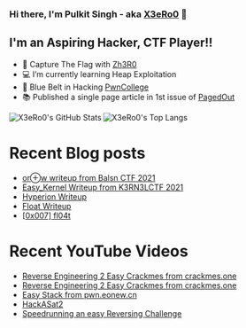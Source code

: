 ### Hi there, I'm Pulkit Singh - aka [X3eRo0](https://x3ero0.tech/) 👋


## I'm an Aspiring Hacker, CTF Player!!

- 🏁 Capture The Flag with [Zh3R0](https://ctftime.org/team/116018)
- 💻 I’m currently learning Heap Exploitation 
- 🥋 Blue Belt in Hacking [PwnCollege](https://pwn.college/belts)
- 📚 Published a single page article in 1st issue of [PagedOut](https://pagedout.institute/)


<div>
  <img align="left" alt="X3eRo0's GitHub Stats" src="https://github-readme-stats.vercel.app/api?username=X3eRo0&show_icons=true&theme=dracula" />
  <img algin="right" alt="X3eRo0's Top Langs" src="https://github-readme-stats.vercel.app/api/top-langs/?username=X3eRo0&theme=dracula" />
</div>

# Recent Blog posts
<!-- BLOG-POST-LIST:START -->
- [or⊕w writeup from Balsn CTF 2021](https://x3ero0.github.io/posts/orxw_balsn_ctf_2021_pwn/)
- [Easy_Kernel Writeup from K3RN3LCTF 2021](https://x3ero0.github.io/posts/easy_kernel_exploitation/)
- [Hyperion Writeup](https://x3ero0.github.io/posts/hyperion/)
- [Float Writeup](https://x3ero0.github.io/posts/float-writeup/)
- [[0x007] fl04t](https://x3ero0.github.io/crackmes/fl04t/)
<!-- BLOG-POST-LIST:END -->

# Recent YouTube Videos
<!-- YOUTUBE:START -->
- [Reverse Engineering 2 Easy Crackmes from crackmes.one](https://www.youtube.com/watch?v=ZEhG2C5ohoY)
- [Reverse Engineering 2 Easy Crackmes from crackmes.one](https://www.youtube.com/watch?v=pTJTRPhWuWc)
- [Easy Stack from pwn.eonew.cn](https://www.youtube.com/watch?v=HgyEuh1pjwo)
- [HackASat2](https://www.youtube.com/watch?v=ouroWRoSp1w)
- [Speedrunning an easy Reversing Challenge](https://www.youtube.com/watch?v=5AYGlq7LmTk)
<!-- YOUTUBE:END -->
